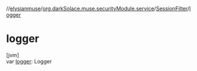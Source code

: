 //[elysianmuse](../../../index.md)/[org.darkSolace.muse.securityModule.service](../index.md)/[SessionFilter](index.md)/[logger](logger.md)

# logger

[jvm]\
var [logger](logger.md): Logger

